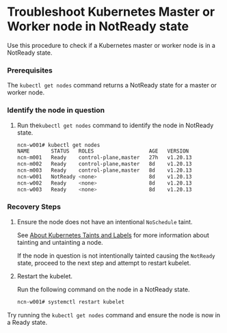 # Troubleshoot Kubernetes Master or Worker node in NotReady state

Use this procedure to check if a Kubernetes master or worker node is in a NotReady state.

### Prerequisites

The `kubectl get nodes` command returns a NotReady state for a master or worker node.

### Identify the node in question

1.  Run the`kubectl get nodes` command to identify the node in NotReady state.

    ```bash
    ncn-w001# kubectl get nodes
    NAME       STATUS   ROLES                  AGE   VERSION
    ncn-m001   Ready    control-plane,master   27h   v1.20.13
    ncn-m002   Ready    control-plane,master   8d    v1.20.13
    ncn-m003   Ready    control-plane,master   8d    v1.20.13
    ncn-w001   NotReady <none>                 8d    v1.20.13
    ncn-w002   Ready    <none>                 8d    v1.20.13
    ncn-w003   Ready    <none>                 8d    v1.20.13
    ```

### Recovery Steps

1.  Ensure the node does not have an intentional `NoSchedule` taint.

    See [About Kubernetes Taints and Labels](../../operations/kubernetes/About_Kubernetes_Taints_and_Labels.md) for more information about tainting and untainting a node.

    If the node in question is not intentionally tainted causing the `NotReady` state, proceed to the next step and attempt to restart kubelet.

1.  Restart the kubelet.

    Run the following command on the node in a NotReady state.

    ```bash
    ncn-w001# systemctl restart kubelet
    ```

Try running the `kubectl get nodes` command and ensure the node is now in a Ready state.

